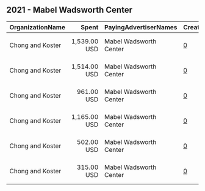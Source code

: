 ## 2021 - Mabel Wadsworth Center 
|OrganizationName|Spent|PayingAdvertiserNames|CreativeUrls|Impressions|Genders|AgeBrackets|CountryCodes|BillingAddresses|CandidateBallotInformation|
|:---|---:|:---|:---|---:|:---|:---|:---|:---|:---|
|Chong and Koster|1,539.00 USD|Mabel Wadsworth Center|[0](https://www.snap.com/political-ads/asset/272882a7c207d88e43c07c1babb8b888fb5f2fd43f95c1965db116548668e403?mediaType=png)|315,361||40-|united states|"1640 Rhode Island Ave. NW, Suite 600,Washington,20036,US"||
|Chong and Koster|1,514.00 USD|Mabel Wadsworth Center|[0](https://www.snap.com/political-ads/asset/ba654f2154a75ffcf10833508955dd59eaf9939b4c53779afddd561cf0cf0721?mediaType=png)|317,412||40-|united states|"1640 Rhode Island Ave. NW, Suite 600,Washington,20036,US"||
|Chong and Koster|961.00 USD|Mabel Wadsworth Center|[0](https://www.snap.com/political-ads/asset/ccf506e19e2b9876bdaaebe401e4ca5af9ae90a2ef904c10446b628a652bde52?mediaType=png)|191,604||40-|united states|"1640 Rhode Island Ave. NW, Suite 600,Washington,20036,US"||
|Chong and Koster|1,165.00 USD|Mabel Wadsworth Center|[0](https://www.snap.com/political-ads/asset/59ed566c88cb8a712997b58cc0f3032b85c9fdafd9e80f191e039bdcd57ef68b?mediaType=png)|245,545|||united states|"1640 Rhode Island Ave. NW, Suite 600,Washington,20036,US"||
|Chong and Koster|502.00 USD|Mabel Wadsworth Center|[0](https://www.snap.com/political-ads/asset/9bacc10bbde21be1f29e7bcdd4007c7095a81a3e29749754a16c464084dab361?mediaType=png)|96,554|||united states|"1640 Rhode Island Ave. NW, Suite 600,Washington,20036,US"||
|Chong and Koster|315.00 USD|Mabel Wadsworth Center|[0](https://www.snap.com/political-ads/asset/8f40864077a026a87b17055c225ce5709fa6384e3e3cf920ba8a97874e555086?mediaType=png)|56,847|||united states|"1640 Rhode Island Ave. NW, Suite 600,Washington,20036,US"||
